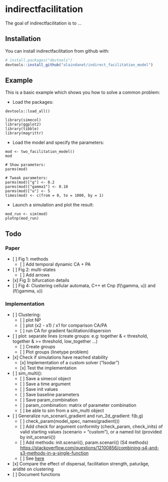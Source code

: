
<!-- README.md is generated from README.Rmd. Please edit that file -->

# indirectfacilitation

The goal of indirectfacilitation is to …

## Installation

You can install indirectfacilitation from github with:

``` r
# install.packages("devtools")
devtools::install_github("alaindanet/indirect_facilitation_model")
```

## Example

This is a basic example which shows you how to solve a common problem:

  - Load the packages:

<!-- end list -->

    devtools::load_all()
    
    library(simecol)
    library(ggplot2)
    library(tibble)
    library(magrittr)

  - Load the model and specify the parameters:

<!-- end list -->

    mod <- two_facilitation_model()
    mod
    
    # Show parameters:
    parms(mod)
    
    # Tweak parameters:
    parms(mod)["g"] <- 0.2
    parms(mod)["gamma1"] <- 0.10
    parms(mod)["u"] <- 5 
    times(mod) <- c(from = 0, to = 1000, by = 1)

  - Launch a simulation and plot the result:

<!-- end list -->

    mod_run <- sim(mod)
    plotnp(mod_run)

## Todo

### Paper

  - \[ \] Fig 1: methods
      - \[ \] Add temporal dynamic CA + PA
  - \[ \] Fig 2: multi-states
      - \[ \] Add arrows
  - \[x\] Fig 3: bifurcation details
  - \[ \] Fig 4: Clustering cellular automata, C++ et Cnp
    \(f(\gamma, u)\) and \(f(\gamma, u)\)

### Implementation

  - \[ \] Clustering:
      - \[ \] plot NP
      - \[ \] plot (x2 - x1) / x1 for comparison CA/PA
      - \[ \] run CA for gradient facilitation/dispersion
  - \[ \] plot: separate lines (create groups: e.g: together & \<
    threshold, together & \>= threshold, low\_together …)
      - \[ \] Create groups
      - \[ \] Plot groups (linetype problem)
  - \[x\] Check if simulations have reached stability
      - \[x\] Implementation of a custom solver (“lsodar”)
      - \[x\] Test the implementation
  - \[ \] sim\_multi():
      - \[ \] Save a simecol object
      - \[ \] Save a time argument
      - \[ \] Save init values
      - \[ \] Save baseline parameters
      - \[ \] Save param\_combination
      - \[ \] param\_combination: matrix of parameter combination
      - \[ \] be able to sim from a sim\_multi object
  - \[ \] Generalize run\_scenarii\_gradient and run\_2d\_gradient:
    f(b,g)
      - \[ \] check\_param(model\_spec, names(gradient)))
      - \[ \] Add check for argument conformity (check\_param,
        check\_inits) of valid starting values (scenario = “custom”), or
        a named list (provided by init\_scenarii())
      - \[ \] Add methods: init.scenarii(), param.scenarii() (S4
        methods)
        <https://stackoverflow.com/questions/12100856/combining-s4-and-s3-methods-in-a-single-function>
      - \[ \] See [here](https://stackoverflow.com/a/23863893/5968131)
  - \[x\] Compare the effect of dispersal, facilitation strength,
    paturâge, aridité on clustering  
  - \[ \] Document functions
